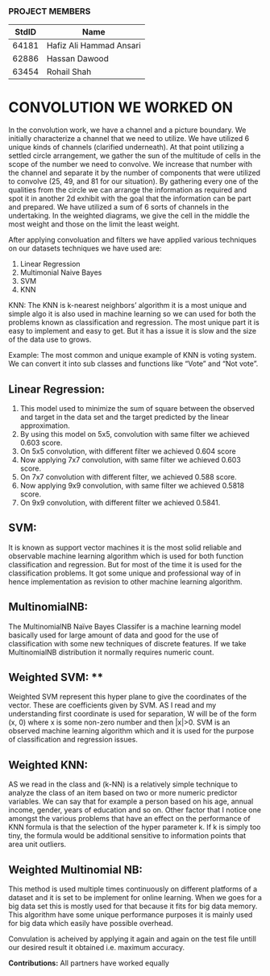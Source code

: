 ### PROJECT MEMBERS ###
StdID | Name
------------ | -------------
64181 | Hafiz Ali Hammad Ansari 
62886 | Hassan Dawood
63454 | Rohail Shah

# CONVOLUTION WE WORKED ON #
In the convolution work, we have a channel and a picture boundary. We initially characterize a channel that we need to utilize. We have utilized 6 unique kinds of channels (clarified underneath). At that point utilizing a settled circle arrangement, we gather the sun of the multitude of cells in the scope of the number we need to convolve. We increase that number with the channel and separate it by the number of components that were utilized to convolve (25, 49, and 81 for our situation). By gathering every one of the qualities from the circle we can arrange the information as required and spot it in another 2d exhibit with the goal that the information can be part and prepared. We have utilized a sum of 6 sorts of channels in the undertaking. In the weighted diagrams, we give the cell in the middle the most weight and those on the limit the least weight.

After applying convoluation and filters we have applied various techniques on our datasets techniques we have used are:

 1. Linear Regression
 2. Multimonial Naive Bayes
 3. SVM
 4. KNN

KNN: The KNN is k-nearest neighbors’ algorithm it is a most unique and simple algo it is also used in machine learning so we can used for both the problems known as classification and regression. The most unique part it is easy to implement and easy to get. But it has a issue it is slow and the size of the data use to grows.

Example: The most common and unique example of KNN is voting system. We can convert it into sub classes and functions like “Vote” and “Not vote”.

## Linear Regression: ##

1.  This model used to minimize the sum of square between the observed and target in the data set and the target predicted by the linear approximation.
2.  By using this model on 5x5, convolution with same filter we achieved 0.603 score.
3.  On 5x5 convolution, with different filter we achieved 0.604 score
4.  Now applying 7x7 convolution, with same filter we achieved 0.603 score.
5.  On 7x7 convolution with different filter, we achieved 0.588 score.
6.  Now applying 9x9 convolution, with same filter we achieved 0.5818 score.
7.  On 9x9 convolution, with different filter we achieved 0.5841.

## SVM: ## 
It is known as support vector machines it is the most solid reliable and observable machine learning algorithm which is used for both function classification and regression. But for most of the time it is used for the classification problems. It got some unique and professional way of in hence implementation as revision to other machine learning algorithm.

## MultinomialNB: ## 
The MultinomialNB Naïve Bayes Classifer is a machine learning model basically used for large amount of data and good for the use of classification with some new techniques of discrete features. If we take MultinomialNB distribution it normally requires numeric count.

## Weighted SVM: **
 Weighted SVM represent this hyper plane to give the coordinates of the vector. These are coefficients given by SVM. AS I read and my understanding first coordinate is used for separation, W will be of the form (x, 0) where x is some non-zero number and then |x|>0. SVM is an observed machine learning algorithm which and it is used for the purpose of classification and regression issues.

## Weighted KNN: ## 
AS we read in the class and (k-NN) is a relatively simple technique to analyze the class of an item based on two or more numeric predictor variables. We can say that for example a person based on his age, annual income, gender, years of education and so on. Other factor that I notice one amongst the various problems that have an effect on the performance of KNN formula is that the selection of the hyper parameter k. If k is simply too tiny, the formula would be additional sensitive to information points that area unit outliers.

## Weighted Multinomial NB: ## 
This method is used multiple times continuously on different platforms of a dataset and it is set to be implement for online learning. When we goes for a big data set this is mostly used for that because it fits for big data memory. This algorithm have some unique performance purposes it is mainly used for big data which easily have possible overhead.

Convulation is acheived by applying it again and again on the test file untill our desired result it obtained i.e. maximum accuracy.

**Contributions:**
All partners have worked equally
